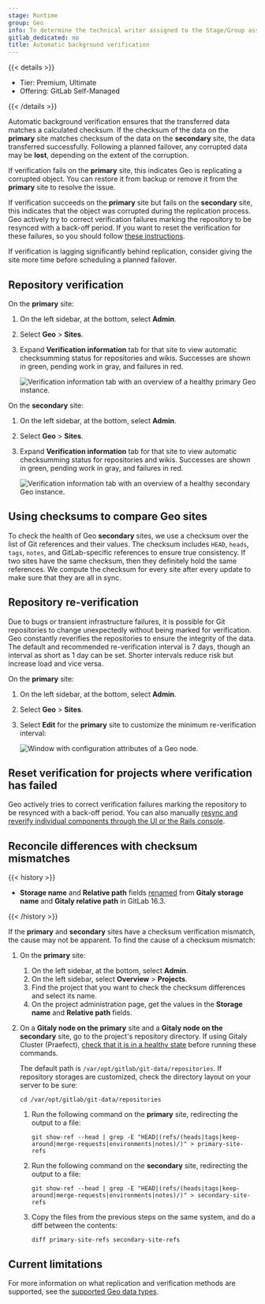 ```yaml
---
stage: Runtime
group: Geo
info: To determine the technical writer assigned to the Stage/Group associated with this page, see https://handbook.gitlab.com/handbook/product/ux/technical-writing/#assignments
gitlab_dedicated: no
title: Automatic background verification
---
```


{{< details >}}

- Tier: Premium, Ultimate
- Offering: GitLab Self-Managed

{{< /details >}}

Automatic background verification ensures that the transferred data matches a
calculated checksum. If the checksum of the data on the **primary** site matches checksum of the
data on the **secondary** site, the data transferred successfully. Following a planned failover,
any corrupted data may be **lost**, depending on the extent of the corruption.

If verification fails on the **primary** site, this indicates Geo is replicating a corrupted object.
You can restore it from backup or remove it from the **primary** site to resolve the issue.

If verification succeeds on the **primary** site but fails on the **secondary** site,
this indicates that the object was corrupted during the replication process.
Geo actively try to correct verification failures marking the repository to
be resynced with a back-off period. If you want to reset the verification for
these failures, so you should follow [these instructions](background_verification.md#reset-verification-for-projects-where-verification-has-failed).

If verification is lagging significantly behind replication, consider giving
the site more time before scheduling a planned failover.

## Repository verification

On the **primary** site:

1. On the left sidebar, at the bottom, select **Admin**.
1. Select **Geo** > **Sites**.
1. Expand **Verification information** tab for that site to view automatic checksumming
   status for repositories and wikis. Successes are shown in green, pending work
   in gray, and failures in red.

   ![Verification information tab with an overview of a healthy primary Geo instance.](img/verification_status_primary_v14_0.png)

On the **secondary** site:

1. On the left sidebar, at the bottom, select **Admin**.
1. Select **Geo** > **Sites**.
1. Expand **Verification information** tab for that site to view automatic checksumming
   status for repositories and wikis. Successes are shown in green, pending work
   in gray, and failures in red.

   ![Verification information tab with an overview of a healthy secondary Geo instance.](img/verification_status_secondary_v14_0.png)

## Using checksums to compare Geo sites

To check the health of Geo **secondary** sites, we use a checksum over the list of
Git references and their values. The checksum includes `HEAD`, `heads`, `tags`,
`notes`, and GitLab-specific references to ensure true consistency. If two sites
have the same checksum, then they definitely hold the same references. We compute
the checksum for every site after every update to make sure that they are all
in sync.

## Repository re-verification

Due to bugs or transient infrastructure failures, it is possible for Git
repositories to change unexpectedly without being marked for verification.
Geo constantly reverifies the repositories to ensure the integrity of the
data. The default and recommended re-verification interval is 7 days, though
an interval as short as 1 day can be set. Shorter intervals reduce risk but
increase load and vice versa.

On the **primary** site:

1. On the left sidebar, at the bottom, select **Admin**.
1. Select **Geo** > **Sites**.
1. Select **Edit** for the **primary** site to customize the minimum
   re-verification interval:

   ![Window with configuration attributes of a Geo node.](img/reverification-interval_v11_6.png)

## Reset verification for projects where verification has failed

Geo actively tries to correct verification failures marking the repository to
be resynced with a back-off period. You can also manually [resync and reverify individual components through the UI or the Rails console](../replication/troubleshooting/synchronization_verification.md#resync-and-reverify-individual-components).

## Reconcile differences with checksum mismatches

{{< history >}}

- **Storage name** and **Relative path** fields [renamed](https://gitlab.com/gitlab-org/gitlab/-/merge_requests/128416) from **Gitaly storage name** and **Gitaly relative path** in GitLab 16.3.

{{< /history >}}

If the **primary** and **secondary** sites have a checksum verification mismatch, the cause may not be apparent. To find the cause of a checksum mismatch:

1. On the **primary** site:
   1. On the left sidebar, at the bottom, select **Admin**.
   1. On the left sidebar, select **Overview** > **Projects**.
   1. Find the project that you want to check the checksum differences and
      select its name.
   1. On the project administration page, get the values in the **Storage name** and **Relative path** fields.

1. On a **Gitaly node on the primary** site and a **Gitaly node on the secondary** site, go to the project's repository
   directory. If using Gitaly Cluster (Praefect),
   [check that it is in a healthy state](../../gitaly/praefect/troubleshooting.md#check-cluster-health) before
   running these commands.

   The default path is `/var/opt/gitlab/git-data/repositories`. If repository storages
   are customized, check the directory layout on your server to be sure:

   ```shell
   cd /var/opt/gitlab/git-data/repositories
   ```

   1. Run the following command on the **primary** site, redirecting the output to a file:

      ```shell
      git show-ref --head | grep -E "HEAD|(refs/(heads|tags|keep-around|merge-requests|environments|notes)/)" > primary-site-refs
      ```

   1. Run the following command on the **secondary** site, redirecting the output to a file:

      ```shell
      git show-ref --head | grep -E "HEAD|(refs/(heads|tags|keep-around|merge-requests|environments|notes)/)" > secondary-site-refs
      ```

   1. Copy the files from the previous steps on the same system, and do a diff between the contents:

      ```shell
      diff primary-site-refs secondary-site-refs
      ```

## Current limitations

For more information on what replication and verification methods are supported,
see the [supported Geo data types](../replication/datatypes.md).
